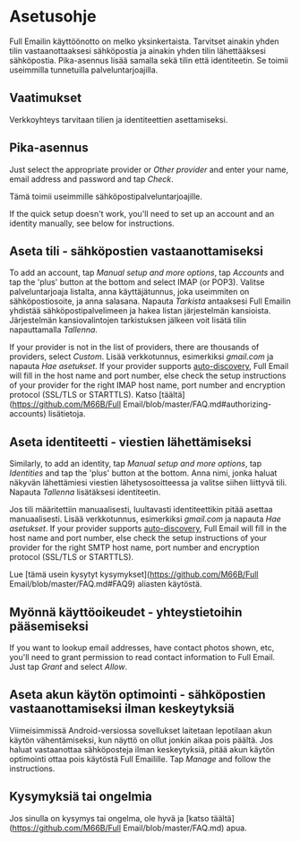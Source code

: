 # Asetusohje

Full Emailin käyttöönotto on melko yksinkertaista. Tarvitset ainakin yhden tilin vastaanottaaksesi sähköpostia ja ainakin yhden tilin lähettääksesi sähköpostia. Pika-asennus lisää samalla sekä tilin että identiteetin. Se toimii useimmilla tunnetuilla palveluntarjoajilla.

## Vaatimukset

Verkkoyhteys tarvitaan tilien ja identiteettien asettamiseksi.

## Pika-asennus

Just select the appropriate provider or *Other provider* and enter your name, email address and password and tap *Check*.

Tämä toimii useimmille sähköpostipalveluntarjoajille.

If the quick setup doesn't work, you'll need to set up an account and an identity manually, see below for instructions.

## Aseta tili - sähköpostien vastaanottamiseksi

To add an account, tap *Manual setup and more options*, tap *Accounts* and tap the 'plus' button at the bottom and select IMAP (or POP3). Valitse palveluntarjoaja listalta, anna käyttäjätunnus, joka useimmiten on sähköpostiosoite, ja anna salasana. Napauta *Tarkista* antaaksesi Full Emailin yhdistää sähköpostipalvelimeen ja hakea listan järjestelmän kansioista. Järjestelmän kansiovalintojen tarkistuksen jälkeen voit lisätä tilin napauttamalla *Tallenna*.

If your provider is not in the list of providers, there are thousands of providers, select *Custom*. Lisää verkkotunnus, esimerkiksi *gmail.com* ja napauta *Hae asetukset*. If your provider supports [auto-discovery](https://tools.ietf.org/html/rfc6186), Full Email will fill in the host name and port number, else check the setup instructions of your provider for the right IMAP host name, port number and encryption protocol (SSL/TLS or STARTTLS). Katso [täältä](https://github.com/M66B/Full Email/blob/master/FAQ.md#authorizing-accounts) lisätietoja.

## Aseta identiteetti - viestien lähettämiseksi

Similarly, to add an identity, tap *Manual setup and more options*, tap *Identities* and tap the 'plus' button at the bottom. Anna nimi, jonka haluat näkyvän lähettämiesi viestien lähetysosoitteessa ja valitse siihen liittyvä tili. Napauta *Tallenna* lisätäksesi identiteetin.

Jos tili määritettiin manuaalisesti, luultavasti identiteettikin pitää asettaa manuaalisesti. Lisää verkkotunnus, esimerkiksi *gmail.com* ja napauta *Hae asetukset*. If your provider supports [auto-discovery](https://tools.ietf.org/html/rfc6186), Full Email will fill in the host name and port number, else check the setup instructions of your provider for the right SMTP host name, port number and encryption protocol (SSL/TLS or STARTTLS).

Lue [tämä usein kysytyt kysymykset](https://github.com/M66B/Full Email/blob/master/FAQ.md#FAQ9) aliasten käytöstä.

## Myönnä käyttöoikeudet - yhteystietoihin pääsemiseksi

If you want to lookup email addresses, have contact photos shown, etc, you'll need to grant permission to read contact information to Full Email. Just tap *Grant* and select *Allow*.

## Aseta akun käytön optimointi - sähköpostien vastaanottamiseksi ilman keskeytyksiä

Viimeisimmissä Android-versiossa sovellukset laitetaan lepotilaan akun käytön vähentämiseksi, kun näyttö on ollut jonkin aikaa pois päältä. Jos haluat vastaanottaa sähköposteja ilman keskeytyksiä, pitää akun käytön optimointi ottaa pois käytöstä Full Emailille. Tap *Manage* and follow the instructions.

## Kysymyksiä tai ongelmia

Jos sinulla on kysymys tai ongelma, ole hyvä ja [katso täältä](https://github.com/M66B/Full Email/blob/master/FAQ.md) apua.